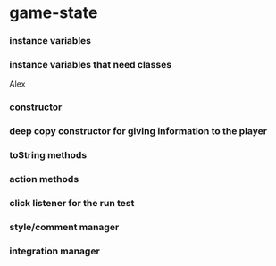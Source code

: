 # game-state

### instance variables

### instance variables that need classes

Alex

### constructor

### deep copy constructor for giving information to the player

### toString methods

### action methods

### click listener for the run test

### style/comment manager

### integration manager
